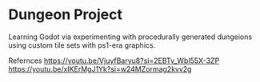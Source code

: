 # Dungeon Project
 Learning Godot via experimenting with procedurally generated dungeions using custom tile sets with ps1-era graphics.

 Refernces
 https://youtu.be/VjuyfBaryu8?si=2EBTv_WbI55X-3ZP
 https://youtu.be/xIKErMgJ1Yk?si=w24MZormag2kvv2g
